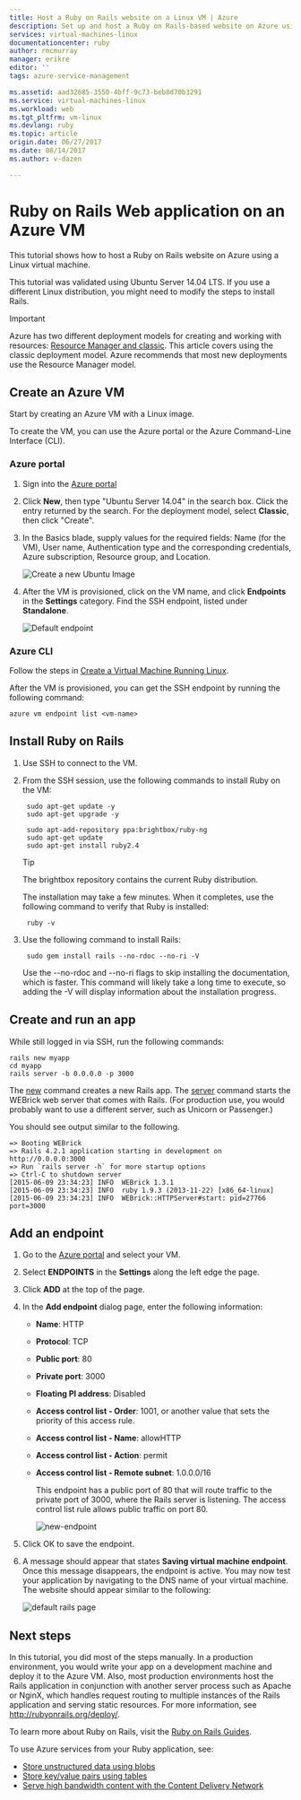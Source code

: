 ```yaml
---
title: Host a Ruby on Rails website on a Linux VM | Azure
description: Set up and host a Ruby on Rails-based website on Azure using a Linux virtual machine.
services: virtual-machines-linux
documentationcenter: ruby
author: rmcmurray
manager: erikre
editor: ''
tags: azure-service-management

ms.assetid: aad32685-3550-4bff-9c73-beb8d70b3291
ms.service: virtual-machines-linux
ms.workload: web
ms.tgt_pltfrm: vm-linux
ms.devlang: ruby
ms.topic: article
origin.date: 06/27/2017
ms.date: 08/14/2017
ms.author: v-dazen

---
```

# Ruby on Rails Web application on an Azure VM
This tutorial shows how to host a Ruby on Rails website on Azure using a Linux virtual machine.  

This tutorial was validated using Ubuntu Server 14.04 LTS. If you use a different Linux distribution, you might need to modify the steps to install Rails.

> [!IMPORTANT]
> Azure has two different deployment models for creating and working with resources:  [Resource Manager and classic](../../../azure-resource-manager/resource-manager-deployment-model.md).  This article covers using the classic deployment model. Azure recommends that most new deployments use the Resource Manager model.
>
>

## Create an Azure VM
Start by creating an Azure VM with a Linux image.

To create the VM, you can use the Azure portal or the Azure Command-Line Interface (CLI).

### Azure portal
1. Sign into the [Azure portal](https://portal.azure.cn)
2. Click **New**, then type "Ubuntu Server 14.04" in the search box. Click the entry returned by the search. For the deployment model, select **Classic**, then click "Create".
3. In the Basics blade, supply values for the required fields: Name (for the VM), User name, Authentication type and the corresponding credentials, Azure subscription, Resource group, and Location.

   ![Create a new Ubuntu Image](./media/virtual-machines-linux-classic-ruby-rails-web-app/createvm.png)

4. After the VM is provisioned, click on the VM name, and click **Endpoints** in the **Settings** category. Find the SSH endpoint, listed under **Standalone**.

   ![Default endpoint](./media/virtual-machines-linux-classic-ruby-rails-web-app/endpointsnewportal.png)

### Azure CLI
Follow the steps in [Create a Virtual Machine Running Linux][vm-instructions].

After the VM is provisioned, you can get the SSH endpoint by running the following command:

    azure vm endpoint list <vm-name>  

## Install Ruby on Rails
1. Use SSH to connect to the VM.
2. From the SSH session, use the following commands to install Ruby on the VM:

        sudo apt-get update -y
        sudo apt-get upgrade -y

        sudo apt-add-repository ppa:brightbox/ruby-ng
        sudo apt-get update
        sudo apt-get install ruby2.4

    > [!TIP]
    > The brightbox repository contains the current Ruby distribution.

    The installation may take a few minutes. When it completes, use the following command to verify that Ruby is installed:

        ruby -v

3. Use the following command to install Rails:

        sudo gem install rails --no-rdoc --no-ri -V

    Use the --no-rdoc and --no-ri flags to skip installing the documentation, which is faster.
    This command will likely take a long time to execute, so adding the -V will display information about the installation progress.

## Create and run an app
While still logged in via SSH, run the following commands:

    rails new myapp
    cd myapp
    rails server -b 0.0.0.0 -p 3000

The [new](http://guides.rubyonrails.org/command_line.html#rails-new) command creates a new Rails app. The [server](http://guides.rubyonrails.org/command_line.html#rails-server) command starts the WEBrick web server that comes with Rails. (For production use, you would probably want to use a different server, such as Unicorn or Passenger.)

You should see output similar to the following.

    => Booting WEBrick
    => Rails 4.2.1 application starting in development on http://0.0.0.0:3000
    => Run `rails server -h` for more startup options
    => Ctrl-C to shutdown server
    [2015-06-09 23:34:23] INFO  WEBrick 1.3.1
    [2015-06-09 23:34:23] INFO  ruby 1.9.3 (2013-11-22) [x86_64-linux]
    [2015-06-09 23:34:23] INFO  WEBrick::HTTPServer#start: pid=27766 port=3000

## Add an endpoint
1. Go to the [Azure portal](https://portal.azure.cn) and select your VM.

2. Select **ENDPOINTS** in the **Settings** along the left edge the page.

3. Click **ADD** at the top of the page.

4. In the **Add endpoint** dialog page, enter the following information:

   * **Name**: HTTP
   * **Protocol**: TCP
   * **Public port**: 80
   * **Private port**: 3000
   * **Floating PI address**: Disabled
   * **Access control list - Order**: 1001, or another value that sets the priority of this access rule.
   * **Access control list - Name**: allowHTTP
   * **Access control list - Action**: permit
   * **Access control list - Remote subnet**: 1.0.0.0/16

     This endpoint  has a public port of 80 that will route traffic to the private port of 3000, where the Rails server is listening. The access control list rule allows public traffic on port 80.

     ![new-endpoint](./media/virtual-machines-linux-classic-ruby-rails-web-app/createendpoint.png)

5. Click OK to save the endpoint.

6. A message should appear that states **Saving virtual machine endpoint**. Once this message disappears, the endpoint is active. You may now test your application by navigating to the DNS name of your virtual machine. The website should appear similar to the following:

    ![default rails page][default-rails-cloud]

## Next steps
In this tutorial, you did most of the steps manually. In a production environment, you would write your app on a development machine and deploy it to the Azure VM. Also, most production environments host the Rails application in conjunction with another server process such as Apache or NginX, which handles request routing to multiple instances of the Rails application and serving static resources. For more information, see http://rubyonrails.org/deploy/.

To learn more about Ruby on Rails, visit the [Ruby on Rails Guides][rails-guides].

To use Azure services from your Ruby application, see:

* [Store unstructured data using blobs][blobs]
* [Store key/value pairs using tables][tables]
* [Serve high bandwidth content with the Content Delivery Network][cdn-howto]

<!-- WA.com links -->
[blobs]:../../../storage/storage-ruby-how-to-use-blob-storage.md
[cdn-howto]:/develop/ruby/app-services/
[tables]:../../../storage/storage-ruby-how-to-use-table-storage.md
[vm-instructions]:createportal.md

<!-- External Links -->
[rails-guides]:http://guides.rubyonrails.org/
[sqlite3]:http://www.sqlite.org/

<!-- Images -->

[default-rails-cloud]:./media/virtual-machines-linux-classic-ruby-rails-web-app/basicrailscloud.png
[vmlist]:./media/virtual-machines-linux-classic-ruby-rails-web-app/vmlist.png
[endpoints]:./media/virtual-machines-linux-classic-ruby-rails-web-app/endpoints.png
[new-endpoint]:./media/virtual-machines-linux-classic-ruby-rails-web-app/newendpoint.png
[new-endpoint1]:./media/virtual-machines-linux-classic-ruby-rails-web-app/newendpoint1.png

<!--Update_Description: update new portal instead of classic portal-->